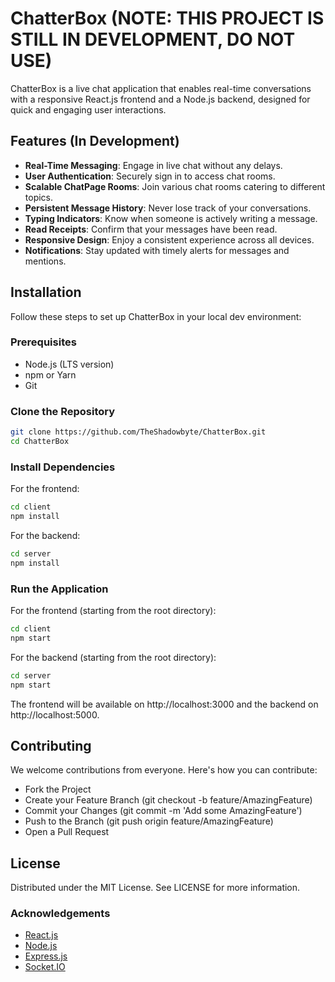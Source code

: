 # ChatterBox (NOTE: THIS PROJECT IS STILL IN DEVELOPMENT, DO NOT USE)

ChatterBox is a live chat application that enables real-time conversations with a responsive React.js frontend and a Node.js backend, designed for quick and engaging user interactions.

## Features (In Development)

- **Real-Time Messaging**: Engage in live chat without any delays.
- **User Authentication**: Securely sign in to access chat rooms.
- **Scalable ChatPage Rooms**: Join various chat rooms catering to different topics.
- **Persistent Message History**: Never lose track of your conversations.
- **Typing Indicators**: Know when someone is actively writing a message.
- **Read Receipts**: Confirm that your messages have been read.
- **Responsive Design**: Enjoy a consistent experience across all devices.
- **Notifications**: Stay updated with timely alerts for messages and mentions.

## Installation

Follow these steps to set up ChatterBox in your local dev environment:

### Prerequisites

- Node.js (LTS version)
- npm or Yarn
- Git

### Clone the Repository

```bash
git clone https://github.com/TheShadowbyte/ChatterBox.git
cd ChatterBox
```

### Install Dependencies

For the frontend:

```bash
cd client
npm install
```

For the backend:

```bash
cd server
npm install
```

### Run the Application

For the frontend (starting from the root directory):

```bash
cd client
npm start
```

For the backend (starting from the root directory):

```bash
cd server
npm start
```

The frontend will be available on http://localhost:3000 and the backend on http://localhost:5000.

## Contributing

We welcome contributions from everyone. Here's how you can contribute:

- Fork the Project
- Create your Feature Branch (git checkout -b feature/AmazingFeature)
- Commit your Changes (git commit -m 'Add some AmazingFeature')
- Push to the Branch (git push origin feature/AmazingFeature)
- Open a Pull Request

## License

Distributed under the MIT License. See LICENSE for more information.

### Acknowledgements

- [React.js](https://reactjs.org/)
- [Node.js](https://nodejs.org/)
- [Express.js](https://expressjs.com/)
- [Socket.IO](https://socket.io/)
